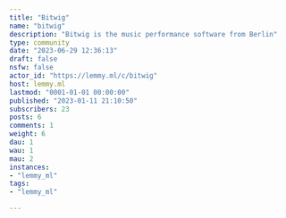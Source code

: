 ```yaml
---
title: "Bitwig" 
name: "bitwig"
description: "Bitwig is the music performance software from Berlin"
type: community
date: "2023-06-29 12:36:13"
draft: false
nsfw: false
actor_id: "https://lemmy.ml/c/bitwig"
host: lemmy.ml
lastmod: "0001-01-01 00:00:00"
published: "2023-01-11 21:10:50"
subscribers: 23
posts: 6
comments: 1
weight: 6
dau: 1
wau: 1
mau: 2
instances:
- "lemmy_ml"
tags: 
- "lemmy_ml"

---
```

